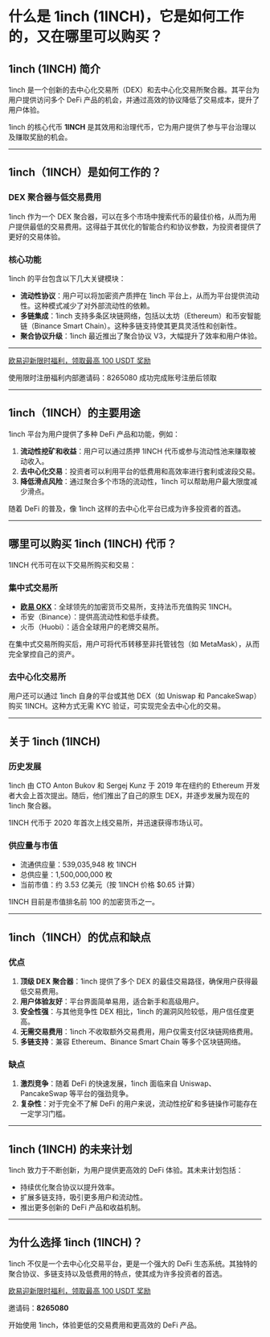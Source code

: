 # 什么是 1inch (1INCH)，它是如何工作的，又在哪里可以购买？



## 1inch (1INCH) 简介

1inch 是一个创新的去中心化交易所（DEX）和去中心化交易所聚合器。其平台为用户提供访问多个 DeFi 产品的机会，并通过高效的协议降低了交易成本，提升了用户体验。

1inch 的核心代币 **1INCH** 是其效用和治理代币，它为用户提供了参与平台治理以及赚取奖励的机会。

---

## 1inch（1INCH）是如何工作的？

### DEX 聚合器与低交易费用
1inch 作为一个 DEX 聚合器，可以在多个市场中搜索代币的最佳价格，从而为用户提供最低的交易费用。这得益于其优化的智能合约和协议参数，为投资者提供了更好的交易体验。

### 核心功能
1inch 的平台包含以下几大关键模块：

- **流动性协议**：用户可以将加密资产质押在 1inch 平台上，从而为平台提供流动性。这种模式减少了对外部流动性的依赖。
- **多链集成**：1inch 支持多条区块链网络，包括以太坊（Ethereum）和币安智能链（Binance Smart Chain）。这种多链支持使其更具灵活性和创新性。
- **聚合协议升级**：1inch 最近推出了聚合协议 V3，大幅提升了效率和用户体验。


---
[欧易迎新限时福利，领取最高 100 USDT 奖励](https://bit.ly/OKXe)

使用限时注册福利内部邀请码：8265080 成功完成账号注册后领取

---
## 1inch（1INCH）的主要用途

1inch 平台为用户提供了多种 DeFi 产品和功能，例如：

1. **流动性挖矿和收益**：用户可以通过质押 1INCH 代币或参与流动性池来赚取被动收入。
2. **去中心化交易**：投资者可以利用平台的低费用和高效率进行套利或波段交易。
3. **降低滑点风险**：通过聚合多个市场的流动性，1inch 可以帮助用户最大限度减少滑点。

随着 DeFi 的普及，像 1inch 这样的去中心化平台已成为许多投资者的首选。

---

## 哪里可以购买 1inch (1INCH) 代币？

1INCH 代币可在以下交易所购买和交易：

### 集中式交易所
- **[欧易 OKX](https://bit.ly/OKXe)**：全球领先的加密货币交易所，支持法币充值购买 1INCH。
- 币安（Binance）：提供高流动性和低手续费。
- 火币（Huobi）：适合全球用户的老牌交易所。

在集中式交易所购买后，用户可将代币转移至非托管钱包（如 MetaMask），从而完全掌控自己的资产。

### 去中心化交易所
用户还可以通过 1inch 自身的平台或其他 DEX（如 Uniswap 和 PancakeSwap）购买 1INCH。这种方式无需 KYC 验证，可实现完全去中心化的交易。

---

## 关于 1inch (1INCH)

### 历史发展
1inch 由 CTO Anton Bukov 和 Sergej Kunz 于 2019 年在纽约的 Ethereum 开发者大会上首次提出。随后，他们推出了自己的原生 DEX，并逐步发展为现在的 1inch 聚合器。

1INCH 代币于 2020 年首次上线交易所，并迅速获得市场认可。

### 供应量与市值
- 流通供应量：539,035,948 枚 1INCH
- 总供应量：1,500,000,000 枚
- 当前市值：约 3.53 亿美元（按 1INCH 价格 $0.65 计算）

1INCH 目前是市值排名前 100 的加密货币之一。

---

## 1inch（1INCH）的优点和缺点

### 优点
1. **顶级 DEX 聚合器**：1inch 提供了多个 DEX 的最佳交易路径，确保用户获得最低交易费用。
2. **用户体验友好**：平台界面简单易用，适合新手和高级用户。
3. **安全性强**：与其他竞争性 DEX 相比，1inch 的漏洞风险较低，用户信任度更高。
4. **无需交易费用**：1inch 不收取额外交易费用，用户仅需支付区块链网络费用。
5. **多链支持**：兼容 Ethereum、Binance Smart Chain 等多个区块链网络。

### 缺点
1. **激烈竞争**：随着 DeFi 的快速发展，1inch 面临来自 Uniswap、PancakeSwap 等平台的强劲竞争。
2. **复杂性**：对于完全不了解 DeFi 的用户来说，流动性挖矿和多链操作可能存在一定学习门槛。

---

## 1inch (1INCH) 的未来计划

1inch 致力于不断创新，为用户提供更高效的 DeFi 体验。其未来计划包括：

- 持续优化聚合协议以提升效率。
- 扩展多链支持，吸引更多用户和流动性。
- 推出更多创新的 DeFi 产品和收益机制。

---

## 为什么选择 1inch (1INCH)？

1inch 不仅是一个去中心化交易平台，更是一个强大的 DeFi 生态系统。其独特的聚合协议、多链支持以及低费用的特点，使其成为许多投资者的首选。

[欧易迎新限时福利，领取最高 100 USDT 奖励](https://bit.ly/OKXe)

邀请码：**8265080**

开始使用 1inch，体验更低的交易费用和更高效的 DeFi 产品。
